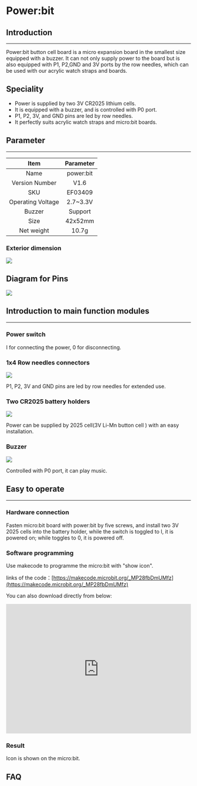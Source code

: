 # Power:bit

## Introduction
---

Power:bit button cell board is a micro expansion board in the smallest size equipped  with a buzzer. It can not only supply power to the board but is also equipped with P1, P2,GND and 3V ports by the row needles, which can be used with our acrylic watch straps and boards.

## Speciality 
- Power is supplied by two 3V CR2025 lithium cells.
- It is equipped with a buzzer, and is controlled with P0 port. 
- P1, P2, 3V, and GND pins are led by row needles.
- It perfectly suits acrylic watch straps and micro:bit boards.

## Parameter
---

Item | Parameter 
:-: | :-: 
Name|power:bit
Version Number|V1.6
SKU| EF03409
Operating Voltage|2.7~3.3V
Buzzer|Support
Size|42x52mm
Net weight|10.7g

### Exterior dimension
![](./images/BQCpLVu.png)
## Diagram for Pins
![](./images/ONnPnR7.png)

## Introduction to main function modules  
---

### Power switch   

I for connecting the power, 0 for disconnecting.

### 1x4 Row needles connectors

![](./images/9uskWP9.png)

P1, P2, 3V and GND pins are led by row needles for extended use.

### Two CR2025 battery holders

![](./images/RkOmiZc.png)

Power can be supplied by 2025 cell(3V Li-Mn button cell ) with an easy installation.

### Buzzer  

![](./images/eNtjso8.png)

Controlled with P0 port, it can play music.

## Easy to operate  
---

### Hardware connection  

Fasten micro:bit board with power:bit  by five screws, and install two 3V 2025 cells into the battery holder, while the switch is toggled to I, it is powered on; while toggles to 0, it is powered off.


### Software programming  

Use makecode to programme the micro:bit with "show icon".

links of the code：[https://makecode.microbit.org/_MP28fbDmUMfz](https://makecode.microbit.org/_MP28fbDmUMfz)

You can also download directly from below:

<div style="position:relative;height:0;padding-bottom:70%;overflow:hidden;"><iframe style="position:absolute;top:0;left:0;width:100%;height:100%;" src="https://makecode.microbit.org/#pub:_MP28fbDmUMfz" frameborder="0" sandbox="allow-popups allow-forms allow-scripts allow-same-origin"></iframe></div>

### Result  

Icon is shown on the micro:bit.

## FAQ
